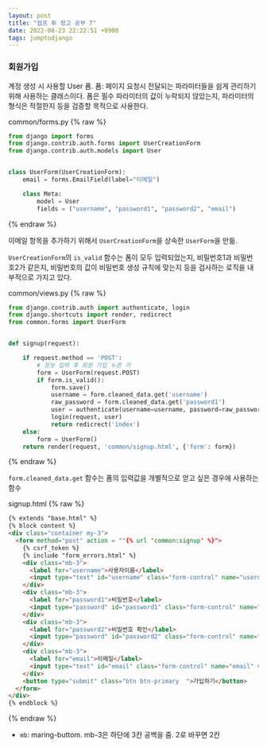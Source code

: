 ```yaml
---
layout: post
title: "점프 투 장고 공부 7"
date: 2022-08-23 22:22:51 +0900
tags: jumptodjango
---
```


### 회원가입

계정 생성 시 사용할 User 폼.
폼: 페이지 요청시 전달되는 파라미터들을 쉽게 관리하기 위해 사용하는 클래스이다. 폼은 필수 파라미터의 값이 누락되지 않았는지, 파라미터의 형식은 적절한지 등을 검증할 목적으로 사용한다.

common/forms.py
{% raw %}

```python
from django import forms
from django.contrib.auth.forms import UserCreationForm
from django.contrib.auth.models import User


class UserForm(UserCreationForm):
    email = forms.EmailField(label="이메일")

    class Meta:
        model = User
        fields = ("username", "password1", "password2", "email")
```

{% endraw %}

이메일 항목을 추가하기 위해서 `UserCreationForm`을 상속한 `UserForm`을 만듦.

`UserCreationForm`의 `is_valid` 함수는 폼이 모두 입력되었는지, 비밀번호1과 비밀번호2가 같은지, 비밀번호의 값이 비밀번호 생성 규칙에 맞는지 등을 검사하는 로직을 내부적으로 가지고 있다.

common/views.py
{% raw %}

```python
from django.contrib.auth import authenticate, login
from django.shortcuts import render, redicrect
from common.forms import UserForm


def signup(request):

    if request.method == 'POST':
        # 정보 입력 후 회원 가입 누른 거
        form = UserForm(request.POST)
        if form.is_valid():
            form.save()
            username = form.cleaned_data.get('username')
            raw_password = form.cleaned_data.get('password1')
            user = authenticate(username=username, password=raw_password)
            login(request, user)
            return redicrect('index')
    else:
        form = UserForm()
    return render(request, 'common/signup.html', {'form': form})
```

{% endraw %}

`form.cleaned_data.get` 함수는 폼의 입력값을 개별적으로 얻고 싶은 경우에 사용하는 함수

signup.html
{% raw %}

```html
{% extends "base.html" %}
{% block content %}
<div class="container my-3">
  <form method="post" action = ""{% url 'common:signup' %}">
    {% csrf_token %}
    {% include "form_errors.html" %}
    <div class="mb-3">
      <label for="username">사용자이름</label>
      <input type="text" id="username" class="form-control" name="username" value="{{ form.username.value|default_if_none:'' }}">
    </div>
    <div class="mb-3">
      <label for="password1">비밀번호</label>
      <input type="password" id="password1" class="form-control" name="password1" value="{{ form.password1.value|default_if_none:'' }}">
    </div>
    <div class="mb-3">
      <label for="password2">비밀번호 확인</label>
      <input type="password" id="password2" class="form-control" name="password2" value="{{ form.password2.value|default_if_none:'' }}">
    </div>
    <div class="mb-3">
      <label for="email">이메일</label>
      <input type="text" id="email" class="form-control" name="email" value="{{ form.email.value|default_if_none:'' }}">
    </div>
    <button type="submit" class="btn btn-primary  ">가입하기</button>
  </form>
</div>
{% endblock %}
```

{% endraw %}

- `mb`: maring-buttom. mb-3은 하단에 3칸 공백을 줌. 2로 바꾸면 2칸
